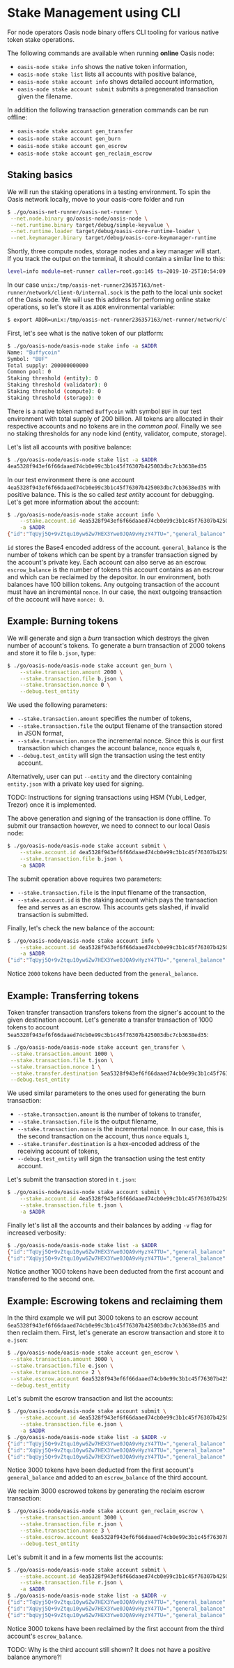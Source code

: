 # Stake Management using CLI

For node operators Oasis node binary offers CLI tooling for various native token
stake operations.

The following commands are available when running **online** Oasis node:
* `oasis-node stake info` shows the native token information,
* `oasis-node stake list` lists all accounts with positive balance,
* `oasis-node stake account info` shows detailed account information,
* `oasis-node stake account submit` submits a pregenerated transaction given the
filename.

In addition the following transaction generation commands can be run offline:
* `oasis-node stake account gen_transfer`
* `oasis-node stake account gen_burn`
* `oasis-node stake account gen_escrow`
* `oasis-node stake account gen_reclaim_escrow`

## Staking basics

We will run the staking operations in a testing environment. To spin the Oasis
network locally, move to your oasis-core folder and run

```bash
$ ./go/oasis-net-runner/oasis-net-runner \
 --net.node.binary go/oasis-node/oasis-node \
 --net.runtime.binary target/debug/simple-keyvalue \
 --net.runtime.loader target/debug/oasis-core-runtime-loader \
 --net.keymanager.binary target/debug/oasis-core-keymanager-runtime
```

Shortly, three compute nodes, storage nodes and a key manager will start. If you
track the output on the terminal, it should contain a similar line to this:

```bash
level=info module=net-runner caller=root.go:145 ts=2019-10-25T10:54:09.198642162Z msg="client node socket available" path=/tmp/oasis-net-runner236357163/net-runner/network/client-0/internal.sock
```

In our case `unix:/tmp/oasis-net-runner236357163/net-runner/network/client-0/internal.sock`
is the path to the local unix socket of the Oasis node. We will use this
address for performing online stake operations, so let's store it as `ADDR`
environmental variable:
```bash
$ export ADDR=unix:/tmp/oasis-net-runner236357163/net-runner/network/client-0/internal.sock
```

First, let's see what is the native token of our platform:

```bash
$ ./go/oasis-node/oasis-node stake info -a $ADDR
Name: "Buffycoin"
Symbol: "BUF"
Total supply: 200000000000
Common pool: 0
Staking threshold (entity): 0
Staking threshold (validator): 0
Staking threshold (compute): 0
Staking threshold (storage): 0
```

There is a native token named `Buffycoin` with symbol `BUF` in our test environment
with total supply of 200 billion. All tokens are allocated in their respective
accounts and no tokens are in the *common pool*. Finally we see no staking
thresholds for any node kind (entity, validator, compute, storage).

Let's list all accounts with positive balance:

```bash
$ ./go/oasis-node/oasis-node stake list -a $ADDR
4ea5328f943ef6f66daaed74cb0e99c3b1c45f76307b425003dbc7cb3638ed35
```

In our test environment there is one account `4ea5328f943ef6f66daaed74cb0e99c3b1c45f76307b425003dbc7cb3638ed35`
with positive balance. This is the so called *test entity* account for debugging.
Let's get more information about the account:
```bash
$ ./go/oasis-node/oasis-node stake account info \
    --stake.account.id 4ea5328f943ef6f66daaed74cb0e99c3b1c45f76307b425003dbc7cb3638ed35 \
    -a $ADDR
{"id":"TqUyj5Q+9vZtqu10yw6Zw7HEX3Ywe0JQA9vHyzY47TU=","general_balance":"100000000000","escrow_balance":"100000000000","nonce":0}
```

`id` stores the Base4 encoded address of the account. `general_balance` is the
number of tokens which can be spent by a transfer transaction signed by the
account's private key. Each account can also serve as an escrow. `escrow_balance`
is the number of tokens this account contains as an escrow and which can be
reclaimed by the depositor. In our environment, both balances have 100 billion
tokens. Any outgoing transaction of the account must have an incremental `nonce`.
In our case, the next outgoing transaction of the account will have `nonce: 0`.

## Example: Burning tokens

We will generate and sign a *burn* transaction which destroys the given number
of account's tokens. To generate a burn transaction of 2000 tokens and store
it to file `b.json`, type:
```bash
$ ./go/oasis-node/oasis-node stake account gen_burn \
    --stake.transaction.amount 2000 \
    --stake.transaction.file b.json \
    --stake.transaction.nonce 0 \
    --debug.test_entity
```

We used the following parameters:
* `--stake.transaction.amount` specifies the number of tokens,
* `--stake.transaction.file` the output filename of the transaction stored in
JSON format,
* `--stake.transaction.nonce` the incremental nonce. Since this is our first
transaction which changes the account balance, `nonce` equals `0`,
* `--debug.test_entity` will sign the transaction using the test entity account.

Alternatively, user can put `--entity` and the directory containing `entity.json`
with a private key used for signing.

TODO: Instructions for signing transactions using HSM (Yubi, Ledger, Trezor)
once it is implemented.

The above generation and signing of the transaction is done offline. To submit
our transaction however, we need to connect to our local Oasis node:
```bash
$ ./go/oasis-node/oasis-node stake account submit \
    --stake.account.id 4ea5328f943ef6f66daaed74cb0e99c3b1c45f76307b425003dbc7cb3638ed35 \
    --stake.transaction.file b.json \
    -a $ADDR
```

The submit operation above requires two parameters:
* `--stake.transaction.file` is the input filename of the transaction,
* `--stake.account.id` is the staking account which pays the transaction fee and
serves as an escrow. This accounts gets slashed, if invalid transaction is
submitted.

Finally, let's check the new balance of the account:

```bash
$ ./go/oasis-node/oasis-node stake account info \
    --stake.account.id 4ea5328f943ef6f66daaed74cb0e99c3b1c45f76307b425003dbc7cb3638ed35 \
    -a $ADDR
{"id":"TqUyj5Q+9vZtqu10yw6Zw7HEX3Ywe0JQA9vHyzY47TU=","general_balance":"99999998000","escrow_balance":"100000000000","nonce":0}
```

Notice `2000` tokens have been deducted from the `general_balance`. 

## Example: Transferring tokens

Token transfer transaction transfers tokens from the signer's account to the
given destination account. Let's generate a transfer transaction of 1000 tokens
to account `5ea5328f943ef6f66daaed74cb0e99c3b1c45f76307b425003dbc7cb3638ed35`:
```bash
$ ./go/oasis-node/oasis-node stake account gen_transfer \
 --stake.transaction.amount 1000 \
 --stake.transaction.file t.json \
 --stake.transaction.nonce 1 \
 --stake.transfer.destination 5ea5328f943ef6f66daaed74cb0e99c3b1c45f76307b425003dbc7cb3638ed35 \
 --debug.test_entity
```

We used similar parameters to the ones used for generating the burn transaction:
* `--stake.transaction.amount` is the number of tokens to transfer,
* `--stake.transaction.file` is the output filename,
* `--stake.transaction.nonce` is the incremental nonce. In our case, this is the
second transaction on the account, thus `nonce` equals `1`,
* `--stake.transfer.destination` is a hex-encoded address of the receiving
account of tokens,
* `--debug.test_entity` will sign the transaction using the test entity account.

Let's submit the transaction stored in `t.json`:

```bash
$ ./go/oasis-node/oasis-node stake account submit \
    --stake.account.id 4ea5328f943ef6f66daaed74cb0e99c3b1c45f76307b425003dbc7cb3638ed35\
    --stake.transaction.file t.json \
    -a $ADDR
```

Finally let's list all the accounts and their balances by adding `-v` flag for
increased verbosity:
```bash
$ ./go/oasis-node/oasis-node stake list -a $ADDR
{"id":"TqUyj5Q+9vZtqu10yw6Zw7HEX3Ywe0JQA9vHyzY47TU=","general_balance":"99999997000","escrow_balance":"100000000000","nonce":2}
{"id":"XqUyj5Q+9vZtqu10yw6Zw7HEX3Ywe0JQA9vHyzY47TU=","general_balance":"1000","escrow_balance":"0","nonce":0}
```

Notice another 1000 tokens have been deducted from the first account and
transferred to the second one.

## Example: Escrowing tokens and reclaiming them

In the third example we will put 3000 tokens to an escrow account
`6ea5328f943ef6f66daaed74cb0e99c3b1c45f76307b425003dbc7cb3638ed35` and then
reclaim them. First, let's generate an escrow transaction and store it to `e.json`:

```bash
$ ./go/oasis-node/oasis-node stake account gen_escrow \
 --stake.transaction.amount 3000 \
 --stake.transaction.file e.json \
 --stake.transaction.nonce 2 \
 --stake.escrow.account 6ea5328f943ef6f66daaed74cb0e99c3b1c45f76307b425003dbc7cb3638ed35 \
 --debug.test_entity
```

Let's submit the escrow transaction and list the accounts:
```bash
$ ./go/oasis-node/oasis-node stake account submit \
    --stake.account.id 4ea5328f943ef6f66daaed74cb0e99c3b1c45f76307b425003dbc7cb3638ed35 \
    --stake.transaction.file e.json \
    -a $ADDR
$ ./go/oasis-node/oasis-node stake list -a $ADDR -v
{"id":"TqUyj5Q+9vZtqu10yw6Zw7HEX3Ywe0JQA9vHyzY47TU=","general_balance":"99999994000","escrow_balance":"100000000000","nonce":3}
{"id":"XqUyj5Q+9vZtqu10yw6Zw7HEX3Ywe0JQA9vHyzY47TU=","general_balance":"1000","escrow_balance":"0","nonce":0}
{"id":"bqUyj5Q+9vZtqu10yw6Zw7HEX3Ywe0JQA9vHyzY47TU=","general_balance":"0","escrow_balance":"3000","nonce":0}
```

Notice 3000 tokens have been deducted from the first account's `general_balance`
and added to an `escrow_balance` of the third account.

We reclaim 3000 escrowed tokens by generating the reclaim escrow transaction:
```bash
$ ./go/oasis-node/oasis-node stake account gen_reclaim_escrow \
    --stake.transaction.amount 3000 \
    --stake.transaction.file r.json \
    --stake.transaction.nonce 3 \
    --stake.escrow.account 6ea5328f943ef6f66daaed74cb0e99c3b1c45f76307b425003dbc7cb3638ed35 \
    --debug.test_entity
```

Let's submit it and in a few moments list the accounts:
```bash
$ ./go/oasis-node/oasis-node stake account submit \
    --stake.account.id 4ea5328f943ef6f66daaed74cb0e99c3b1c45f76307b425003dbc7cb3638ed35 \
    --stake.transaction.file r.json \
    -a $ADDR
$ ./go/oasis-node/oasis-node stake list -a $ADDR -v
{"id":"TqUyj5Q+9vZtqu10yw6Zw7HEX3Ywe0JQA9vHyzY47TU=","general_balance":"99999997000","escrow_balance":"100000000000","nonce":4}
{"id":"XqUyj5Q+9vZtqu10yw6Zw7HEX3Ywe0JQA9vHyzY47TU=","general_balance":"1000","escrow_balance":"0","nonce":0}
{"id":"bqUyj5Q+9vZtqu10yw6Zw7HEX3Ywe0JQA9vHyzY47TU=","general_balance":"0","escrow_balance":"0","nonce":0}
 ```

Notice 3000 tokens have been reclaimed by the first account from the third
account's `escrow_balance`.

TODO: Why is the third account still shown? It does not have a positive balance
anymore?!
